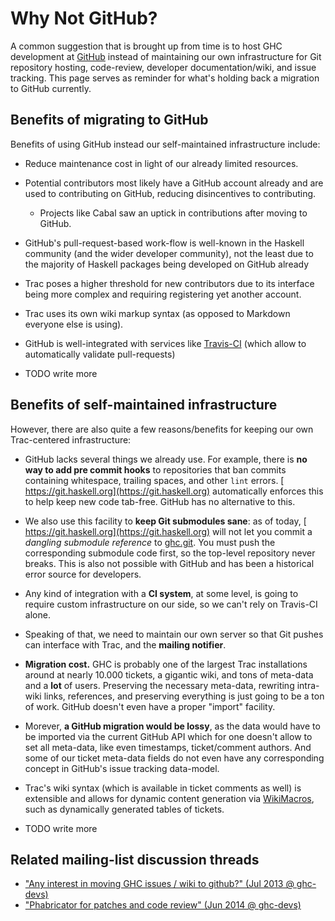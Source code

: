 # Why Not GitHub?


A common suggestion that is brought up from time is to host GHC development at [ GitHub](https://github.com/) instead of maintaining our own infrastructure for Git repository hosting, code-review, developer documentation/wiki, and issue tracking. This page serves as reminder for what's holding back a migration to GitHub currently.

## Benefits of migrating to GitHub


Benefits of using GitHub instead our self-maintained infrastructure include:

- Reduce maintenance cost in light of our already limited resources.
- Potential contributors most likely have a GitHub account already and are used to contributing on GitHub, reducing disincentives to contributing.

  - Projects like Cabal saw an uptick in contributions after moving to GitHub.
- GitHub's pull-request-based work-flow is well-known in the Haskell community (and the wider developer community), not the least due to the majority of Haskell packages being developed on GitHub already
- Trac poses a higher threshold for new contributors due to its interface being more complex and requiring registering yet another account.
- Trac uses its own wiki markup syntax (as opposed to Markdown everyone else is using).
- GitHub is well-integrated with services like [ Travis-CI](https://travis-ci.org) (which allow to automatically validate pull-requests)
- TODO write more

## Benefits of self-maintained infrastructure


However, there are also quite a few reasons/benefits for keeping our own Trac-centered infrastructure:

- GitHub lacks several things we already use. For example, there is **no way to add pre commit hooks** to repositories that ban commits containing whitespace, trailing spaces, and other `lint` errors. [ https://git.haskell.org](https://git.haskell.org) automatically enforces this to help keep new code tab-free. GitHub has no alternative to this.

- We also use this facility to **keep Git submodules sane**: as of today, [ https://git.haskell.org](https://git.haskell.org) will not let you commit a *dangling submodule reference* to [ ghc.git](https://git.haskell.org/ghc.git). You must push the corresponding submodule code first, so the top-level repository never breaks. This is also not possible with GitHub and has been a historical error source for developers.

- Any kind of integration with a **CI system**, at some level, is going to require custom infrastructure on our side, so we can't rely on Travis-CI alone.

- Speaking of that, we need to maintain our own server so that Git pushes can interface with Trac, and the **mailing notifier**.

- **Migration cost.** GHC is probably one of the largest Trac installations around at nearly 10.000 tickets, a gigantic wiki, and tons of meta-data and a **lot** of users. Preserving the necessary meta-data, rewriting intra-wiki links, references, and preserving everything is just going to be a ton of work. GitHub doesn't even have a proper "import" facility.

- Morever, **a GitHub migration would be lossy**, as the data would have to be imported via the current GitHub API which for one doesn't allow to set all meta-data, like even timestamps, ticket/comment authors. And some of our ticket meta-data fields do not even have any corresponding concept in GitHub's issue tracking data-model.

- Trac's wiki syntax (which is available in ticket comments as well) is extensible and allows for dynamic content generation via [WikiMacros](wiki-macros), such as dynamically generated tables of tickets.

- TODO write more

## Related mailing-list discussion threads

- [ "Any interest in moving GHC issues / wiki to github?" (Jul 2013 @ ghc-devs)](http://thread.gmane.org/gmane.comp.lang.haskell.ghc.devel/1444)
- [ "Phabricator for patches and code review" (Jun 2014 @ ghc-devs)](http://thread.gmane.org/gmane.comp.lang.haskell.ghc.devel/4829/focus=4861)